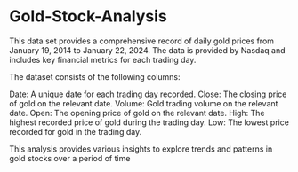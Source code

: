# Gold-Stock-Analysis

This data set provides a comprehensive record of daily gold prices from January 19, 2014 to January 22, 2024. The data is provided by Nasdaq and includes key financial metrics for each trading day.

The dataset consists of the following columns:

Date: A unique date for each trading day recorded. Close: The closing price of gold on the relevant date. Volume: Gold trading volume on the relevant date. Open: The opening price of gold on the relevant date. High: The highest recorded price of gold during the trading day. Low: The lowest price recorded for gold in the trading day.

This analysis provides various insights to explore trends and patterns in gold stocks over a period of time
